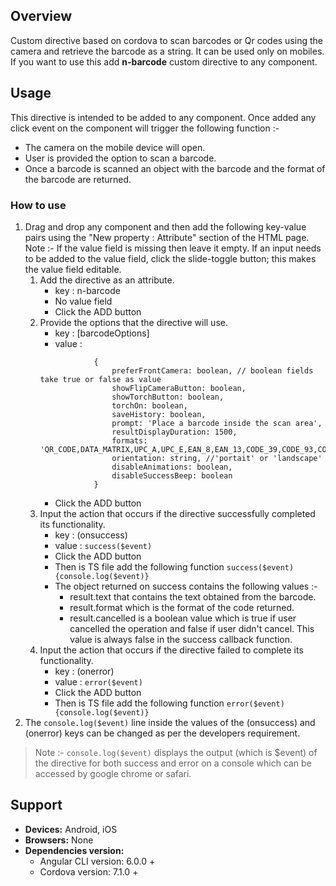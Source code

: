 ## Overview 
Custom directive based on cordova to scan barcodes or Qr codes using the camera and retrieve the barcode as a string. It can be used only on mobiles. If you want to use this add **n-barcode** custom directive to any component.

## Usage
This directive is intended to be added to any component. Once added any click event on the component will trigger the following function :-
* The camera on the mobile device will open.
* User is provided the option to scan a barcode.
* Once a barcode is scanned an object with the barcode and the format of the barcode are returned.

### How to use   
1. Drag and drop any component and then add the following key-value pairs using the "New property : Attribute" section of the HTML page. Note :- If the value field is missing then leave it empty. If an input needs to be added to the value field, click the slide-toggle button; this makes the value field editable.
    1. Add the directive as an attribute.
        - key : n-barcode
        - No value field
        - Click the ADD button
    2. Provide the options that the directive will use.
        - key : [barcodeOptions] 
        - value :
        ```
                    {
                        preferFrontCamera: boolean, // boolean fields take true or false as value
                        showFlipCameraButton: boolean,
                        showTorchButton: boolean,
                        torchOn: boolean,
                        saveHistory: boolean,
                        prompt: 'Place a barcode inside the scan area',
                        resultDisplayDuration: 1500,
                        formats: 'QR_CODE,DATA_MATRIX,UPC_A,UPC_E,EAN_8,EAN_13,CODE_39,CODE_93,CODE_128,CODABAR,ITF,RSS14,MSI',
                        orientation: string, //'portait' or 'landscape'
                        disableAnimations: boolean,
                        disableSuccessBeep: boolean
                    }
         ```
        - Click the ADD button
    3. Input the action that occurs if the directive successfully completed its functionality.
        - key : (onsuccess)  
        - value : `success($event)`
        - Click the ADD button
        - Then is TS file add the following function `success($event){console.log($event)}`
        - The object returned on success contains the following values :-
            - result.text that contains the text obtained from the barcode.
            - result.format which is the format of the code returned.
            - result.cancelled is a boolean value which is true if user cancelled the operation and false if user didn't cancel. This value is always false in the success callback function.
    4. Input the action that occurs if the directive failed to complete its functionality.
        - key : (onerror)  
        - value : `error($event)`
        - Click the ADD button
        - Then is TS file add the following function `error($event){console.log($event)}`
2. The `console.log($event)` line inside the values of the (onsuccess) and (onerror) keys can be changed as per the developers requirement. 
>Note :- `console.log($event)` displays the output (which is $event) of the directive for both success and error on a console which can be accessed by google chrome or safari.

## Support
- **Devices:** Android, iOS
- **Browsers:**  None
- **Dependencies version:** 
    - Angular CLI version: 6.0.0 + 
    - Cordova version: 7.1.0 +
